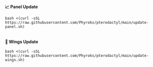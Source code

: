 **📈 Panel Update**<br><br>
```bash <(curl -sSL https://raw.githubusercontent.com/Phyroks/pterodactyl/main/update-panel.sh)```
<br><br><br>
**🔗 Wings Update**<br><br>
```bash <(curl -sSL https://raw.githubusercontent.com/Phyroks/pterodactyl/main/update-wings.sh)```
